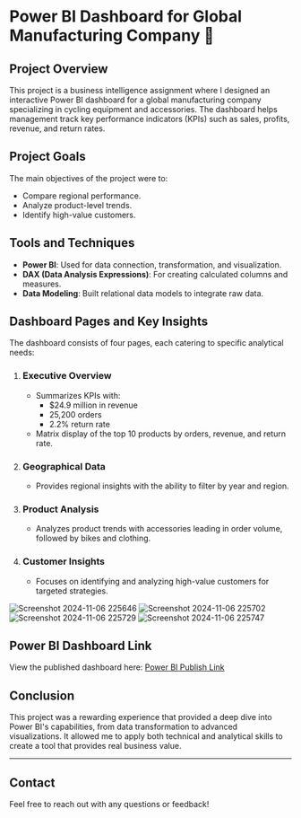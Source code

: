 # Power BI Dashboard for Global Manufacturing Company 🚴

## Project Overview
This project is a business intelligence assignment where I designed an interactive Power BI dashboard for a global manufacturing company specializing in cycling equipment and accessories. The dashboard helps management track key performance indicators (KPIs) such as sales, profits, revenue, and return rates.

## Project Goals
The main objectives of the project were to:
- Compare regional performance.
- Analyze product-level trends.
- Identify high-value customers.

## Tools and Techniques
- **Power BI**: Used for data connection, transformation, and visualization.
- **DAX (Data Analysis Expressions)**: For creating calculated columns and measures.
- **Data Modeling**: Built relational data models to integrate raw data.

## Dashboard Pages and Key Insights
The dashboard consists of four pages, each catering to specific analytical needs:

1. ### **Executive Overview**
   - Summarizes KPIs with:
     - $24.9 million in revenue
     - 25,200 orders
     - 2.2% return rate
   - Matrix display of the top 10 products by orders, revenue, and return rate.

2. ### **Geographical Data**
   - Provides regional insights with the ability to filter by year and region.

3. ### **Product Analysis**
   - Analyzes product trends with accessories leading in order volume, followed by bikes and clothing.

4. ### **Customer Insights**
   - Focuses on identifying and analyzing high-value customers for targeted strategies.

![Screenshot 2024-11-06 225646](https://github.com/user-attachments/assets/25f71435-3685-4a81-8cc8-8222da3de39e)
![Screenshot 2024-11-06 225702](https://github.com/user-attachments/assets/a5967ab7-a3cf-401e-818b-17ce63d50720)
![Screenshot 2024-11-06 225729](https://github.com/user-attachments/assets/dd4b82de-1614-4042-8f4b-d2093fa737ae)
![Screenshot 2024-11-06 225747](https://github.com/user-attachments/assets/b373a8cc-32bc-4804-9fdf-08789dc2a2d2)





## Power BI Dashboard Link
View the published dashboard here: [Power BI Publish Link](https://shorturl.at/bmQFZ)

## Conclusion
This project was a rewarding experience that provided a deep dive into Power BI's capabilities, from data transformation to advanced visualizations. It allowed me to apply both technical and analytical skills to create a tool that provides real business value.

---

## Contact
Feel free to reach out with any questions or feedback!
